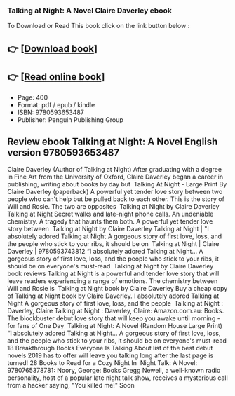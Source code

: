 ### Talking at Night: A Novel Claire Daverley ebook

To Download or Read This book click on the link button below :

## 👉  [**[Download book](http://ebooksharez.info/download.php?group=book&from=github.com&id=673404&lnk=1079 "Download book")**]

## 👉  [**[Read online book](http://ebooksharez.info/download.php?group=book&from=github.com&id=673404&lnk=1079 "Read online book")**]


* Page: 400
* Format: pdf / epub / kindle
* ISBN: 9780593653487
* Publisher: Penguin Publishing Group



## Review ebook Talking at Night: A Novel English version  9780593653487



 Claire Daverley (Author of Talking at Night) After graduating with a degree in Fine Art from the University of Oxford, Claire Daverley began a career in publishing, writing about books by day but 
 Talking At Night - Large Print By Claire Daverley (paperback) A powerful yet tender love story between two people who can&#039;t help but be pulled back to each other. This is the story of Will and Rosie. The two are opposites 
 Talking at Night by Claire Daverley Talking at Night Secret walks and late-night phone calls. An undeniable chemistry. A tragedy that haunts them both. A powerful yet tender love story between 
 Talking at Night by Claire Daverley Talking at Night | &quot;I absolutely adored Talking at Night A gorgeous story of first love, loss, and the people who stick to your ribs, it should be on 
 Talking at Night | Claire Daverley | 9780593743812 “I absolutely adored Talking at Night… A gorgeous story of first love, loss, and the people who stick to your ribs, it should be on everyone&#039;s must-read 
 Talking at Night by Claire Daverley book reviews Talking at Night is a powerful and tender love story that will leave readers experiencing a range of emotions. The chemistry between Will and Rosie is 
 Talking at Night book by Claire Daverley Buy a cheap copy of Talking at Night book by Claire Daverley. I absolutely adored Talking at Night A gorgeous story of first love, loss, and the people 
 Talking at Night : Daverley, Claire Talking at Night : Daverley, Claire: Amazon.com.au: Books. The blockbuster debut love story that will keep you awake until morning - for fans of One Day 
 Talking at Night: A Novel (Random House Large Print) “I absolutely adored Talking at Night… A gorgeous story of first love, loss, and the people who stick to your ribs, it should be on everyone&#039;s must-read 
 18 Breakthrough Books Everyone Is Talking About list of the best debut novels 2019 has to offer will leave you talking long after the last page is turned! 28 Books to Read for a Cozy Night In 
 Night Talk: A Novel: 9780765378781: Noory, George: Books Gregg Newell, a well-known radio personality, host of a popular late night talk show, receives a mysterious call from a hacker saying, &quot;You killed me!&quot; Soon 






